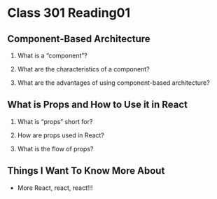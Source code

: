 # Class 301 Reading01

## Component-Based Architecture

1. What is a “component”?

2. What are the characteristics of a component?

3. What are the advantages of using component-based architecture?

## What is Props and How to Use it in React

1. What is “props” short for?

2. How are props used in React?

3. What is the flow of props?


## Things I Want To Know More About

- More React, react, react!!!